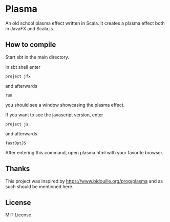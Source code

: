 # Plasma

An old school plasma effect written in Scala. It creates a plasma effect both in JavaFX and Scala.js. 

## How to compile

Start sbt in the main directory.

In sbt shell enter

    project jfx
    
and afterwards

    run
    
you should see a window showcasing the plasma effect.

If you want to see the javascript version, enter

    project js
    
and afterwards

    fastOptJS
    
After entering this command, open plasma.html with your favorite browser.

## Thanks

This project was inspired by https://www.bidouille.org/prog/plasma and as such should be mentioned here. 

## License

MIT License

